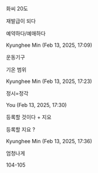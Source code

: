화씨 20도

재발급이 되다

예약하다/예매하다

Kyunghee Min (Feb 13, 2025, 17:09)

운동기구

기온 범위

Kyunghee Min (Feb 13, 2025, 17:23)

정시=정각

You (Feb 13, 2025, 17:30)

등록할 것이다 + 지요

등록할 지요 ?

Kyunghee Min (Feb 13, 2025, 17:36)

엄청나게

104-105
